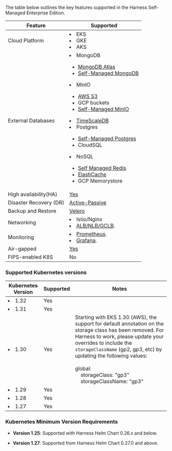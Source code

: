 The table below outlines the key features supported in the Harness Self-Managed Enterprise Edition.

| Feature                | Supported                                                      | 
|------------------------|----------------------------------------------------------------|
| Cloud Platform         | <li>EKS</li><li>GKE</li><li>AKS</li>                           |
| External Databases              | <li>MongoDB</li><ul><li>[MongoDB Atlas](/docs/self-managed-enterprise-edition/advanced-configurations/external-db/mongo-db/use-an-external-mongodb-database/)</li><li>[Self-Managed MongoDB](/docs/self-managed-enterprise-edition/advanced-configurations/external-db/mongo-db/use-an-external-self-managed-mongodb)</li></ul><li>MinIO</li><ul><li>[AWS S3](/docs/self-managed-enterprise-edition/advanced-configurations/external-db/minio/configure-aws-s3-for-pipeline-logs)</li><li>GCP buckets</li><li>[Self-Managed MinIO](/docs/self-managed-enterprise-edition/advanced-configurations/external-db/minio/use-self-managed-minio-object-storage/)</li></ul><li>[TimeScaleDB](/docs/self-managed-enterprise-edition/advanced-configurations/external-db/timescaledb/use-an-external-sm-timescaledb)</li><li>Postgres</li><ul><li>[Self-Managed Postgres](/docs/self-managed-enterprise-edition/advanced-configurations/external-db/postgresql/use-an-external-postgres-database)</li><li>CloudSQL</li></ul><li>NoSQL</li><ul><li>[Self Managed Redis](/docs/self-managed-enterprise-edition/advanced-configurations/external-db/use-an-external-redis-database)</li><li>[ElastiCache](/docs/self-managed-enterprise-edition/advanced-configurations/external-db/use-aws-elasticache)</li><li>GCP Memorystore</li></ul> |
| High availability(HA)  | [Yes](/docs/self-managed-enterprise-edition/advanced-configurations/external-db/postgresql/use-an-external-postgres-database/#high-availability)                                                            |
| Disaster Recovery (DR) | [Active-Passive](/docs/self-managed-enterprise-edition/advanced-configurations/set-up-disaster-recovery/)                                                 |
| Backup and Restore     |  [Velero](/docs/self-managed-enterprise-edition/back-up-and-restore-helm)                                                         |
| Networking             | <li>Istio/Nginx</li><li>[ALB/NLB/GCLB](/docs/self-managed-enterprise-edition/install/install-using-helm/#add-a-load-balancer).</li>                      |
| Monitoring             | <li>[Prometheus](/docs/self-managed-enterprise-edition/monitor-harness-on-prem#set-up-prometheus-in-cluster).</li><li>[Grafana](/docs/self-managed-enterprise-edition/monitor-harness-on-prem#view-metrics-on-the-grafana-dashboard).</li>                             |
| Air-gapped             | [Yes](/docs/self-managed-enterprise-edition/install/install-in-an-air-gapped-environment/)                                                            |
| FIPS-enabled K8S      | No | |

### Supported Kubernetes versions

| Kubernetes Version | Supported | Notes                                                                                                                                                                                                                                                                                                                                                                        |
|--------------------|-----------|------------------------------------------------------------------------------------------------------------------------------------------------------------------------------------------------------------------------------------------------------------------------------------------------------------------------------------------------------------------------------|
| <li>1.32</li>      | Yes       |                                                                                                                                                                                                                                                                                                                                                                              |
| <li>1.31</li>      | Yes       |                                                                                                                                                                                                                                                                                                                                                                              |
| <li>1.30</li>      | Yes       | Starting with EKS 1.30 (AWS), the support for default annotation on the storage class has been removed. For Harness to work, please update your overrides to include the `storageClassName` (gp2, gp3, etc) by updating the following values: <br /><br /> global: <br /> &nbsp;&nbsp;&nbsp;&nbsp;storageClass: "gp3" <br /> &nbsp;&nbsp;&nbsp;&nbsp;storageClassName: "gp3" |
| <li>1.29</li>      | Yes       |                                                                                                                                                                                                                                                                                                                                                                              |
| <li>1.28</li>      | Yes       |                                                                                                                                                                                                                                                                                                                                                                              |
| <li>1.27</li>      | Yes       |                                                                                                                                                                                                                                                                                                                                                                              |
### Kubernetes Minimum Version Requirements

- **Version 1.25**: Supported with Harness Helm Chart 0.26.x and below.  

- **Version 1.27**: Supported from Harness Helm Chart 0.27.0 and above.